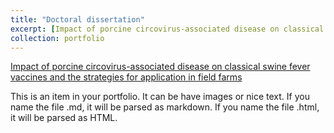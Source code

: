 ```yaml
---
title: "Doctoral dissertation"
excerpt: [Impact of porcine circovirus-associated disease on classical swine fever vaccines and the strategies for application in field farms](https://lazyliondog.github.io/phddissertation/)
collection: portfolio
---
```


[Impact of porcine circovirus-associated disease on classical swine fever vaccines and the strategies for application in field farms](https://lazyliondog.github.io/phddissertation/)

This is an item in your portfolio. It can be have images or nice text. If you name the file .md, it will be parsed as markdown. If you name the file .html, it will be parsed as HTML.
